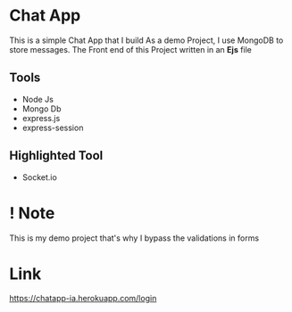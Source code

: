 # Chat App 
This is a simple Chat App that I build As a demo Project, I use MongoDB to store messages. The Front end of this Project written in an **Ejs** file
## Tools
* Node Js
* Mongo Db
* express.js
* express-session
## Highlighted Tool
* Socket.io
# ! Note
This is my demo project that's why I bypass the validations in forms 
# Link
https://chatapp-ia.herokuapp.com/login

